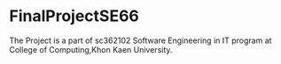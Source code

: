 # FinalProjectSE66

The Project is a part of sc362102 Software Engineering in IT program at College of Computing,Khon Kaen University.
